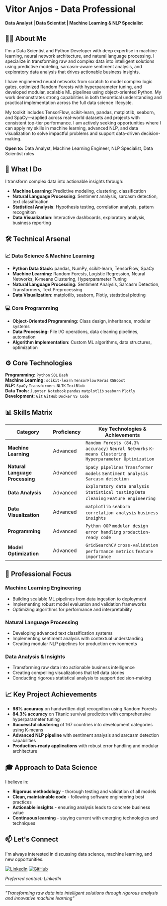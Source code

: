 # Vitor Anjos - Data Professional

**Data Analyst | Data Scientist | Machine Learning & NLP Specialist**

## 👨‍💻 About Me

I'm a Data Scientist and Python Developer with deep expertise in machine learning, neural network architecture, and natural language processing. I specialize in transforming raw and complex data into intelligent solutions using predictive modeling, sarcasm-aware sentiment analysis, and exploratory data analysis that drives actionable business insights.

I have engineered neural networks from scratch to model complex logic gates, optimized Random Forests with hyperparameter tuning, and developed modular, scalable ML pipelines using object-oriented Python. My work demonstrates strong capabilities in both theoretical understanding and practical implementation across the full data science lifecycle.

My toolkit includes TensorFlow, scikit-learn, pandas, matplotlib, seaborn, and SpaCy—applied across real-world datasets and projects with consistent top-tier performance. I am actively seeking opportunities where I can apply my skills in machine learning, advanced NLP, and data visualization to solve impactful problems and support data-driven decision-making.

**Open to:** Data Analyst, Machine Learning Engineer, NLP Specialist, Data Scientist roles

## 🔬 What I Do

I transform complex data into actionable insights through:
- **Machine Learning**: Predictive modeling, clustering, classification
- **Natural Language Processing**: Sentiment analysis, sarcasm detection, text classification  
- **Statistical Analysis**: Hypothesis testing, correlation analysis, pattern recognition
- **Data Visualization**: Interactive dashboards, exploratory analysis, business reporting

## 🛠️ Technical Arsenal

### 📈 Data Science & Machine Learning
- **Python Data Stack:** pandas, NumPy, scikit-learn, TensorFlow, SpaCy
- **Machine Learning:** Random Forests, Logistic Regression, Neural Networks, K-means Clustering, Hyperparameter Tuning
- **Natural Language Processing:** Sentiment Analysis, Sarcasm Detection, Transformers, Text Preprocessing
- **Data Visualization:** matplotlib, seaborn, Plotly, statistical plotting

### 💻 Core Programming
- **Object-Oriented Programming:** Class design, inheritance, modular systems
- **Data Processing:** File I/O operations, data cleaning pipelines, automation
- **Algorithm Implementation:** Custom ML algorithms, data structures, optimization

## ⚙️ Core Technologies

**Programming:** `Python` `SQL` `Bash`  
**Machine Learning:** `scikit-learn` `TensorFlow` `Keras` `XGBoost`  
**NLP:** `SpaCy` `Transformers` `NLTK` `TextBlob`  
**Data Tools:** `Jupyter Notebook` `pandas` `matplotlib` `seaborn` `Plotly`  
**Development:** `Git` `GitHub` `Docker` `VS Code`

## 📊 Skills Matrix

| Category | Proficiency | Key Technologies & Achievements |
|----------|-------------|----------------------------------|
| **Machine Learning** | Advanced | `Random Forests (84.3% accuracy)` `Neural Networks` `K-means Clustering` `Hyperparameter Optimization` |
| **Natural Language Processing** | Advanced | `SpaCy pipelines` `Transformer models` `Sentiment analysis` `Sarcasm detection` |
| **Data Analysis** | Advanced | `Exploratory data analysis` `Statistical testing` `Data cleaning` `Feature engineering` |
| **Data Visualization** | Advanced | `matplotlib` `seaborn` `correlation analysis` `business insights` |
| **Programming** | Advanced | `Python OOP` `modular design` `error handling` `production-ready code` |
| **Model Optimization** | Advanced | `GridSearchCV` `cross-validation` `performance metrics` `feature importance` |

## 🎯 Professional Focus

### Machine Learning Engineering
- Building scalable ML pipelines from data ingestion to deployment
- Implementing robust model evaluation and validation frameworks
- Optimizing algorithms for performance and interpretability

### Natural Language Processing  
- Developing advanced text classification systems
- Implementing sentiment analysis with contextual understanding
- Creating modular NLP pipelines for production environments

### Data Analysis & Insights
- Transforming raw data into actionable business intelligence
- Creating compelling visualizations that tell data stories
- Conducting rigorous statistical analysis to support decision-making

## 📈 Key Project Achievements

- **98% accuracy** on handwritten digit recognition using Random Forests
- **84.3% accuracy** on Titanic survival prediction with comprehensive hyperparameter tuning  
- **Successful clustering** of 167 countries into development categories using K-means
- **Advanced NLP pipeline** with sentiment analysis and sarcasm detection capabilities
- **Production-ready applications** with robust error handling and modular architecture

## 🎓 Approach to Data Science

I believe in:
- **Rigorous methodology** - thorough testing and validation of all models
- **Clean, maintainable code** - following software engineering best practices
- **Actionable insights** - ensuring analysis leads to concrete business value
- **Continuous learning** - staying current with emerging technologies and techniques

## 📫 Let's Connect

I'm always interested in discussing data science, machine learning, and new opportunities.

[![LinkedIn](https://img.shields.io/badge/LinkedIn-Connect-blue?logo=linkedin)](https://linkedin.com/in/vitor-david-anjos-33242a107/)
[![GitHub](https://img.shields.io/badge/GitHub-Follow-black?logo=github)](https://github.com/Vit-O-Anjos)

*Preferred contact: LinkedIn*

---

*"Transforming raw data into intelligent solutions through rigorous analysis and innovative machine learning"*

